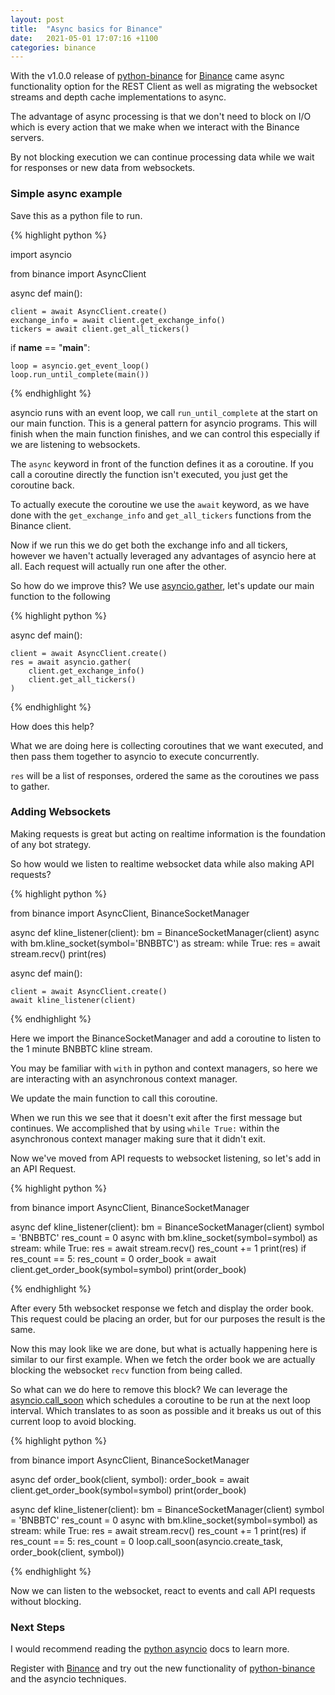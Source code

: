 ```yaml
---
layout: post
title:  "Async basics for Binance"
date:   2021-05-01 17:07:16 +1100
categories: binance
---
```


With the v1.0.0 release of [python-binance][python-binance] for [Binance][binance] came async functionality option for 
the REST Client as well as migrating the websocket streams and depth cache implementations to async.

The advantage of async processing is that we don't need to block on I/O which is every action that
we make when we interact with the Binance servers.

By not blocking execution we can continue processing data while we wait for responses or new data
from websockets.

### Simple async example

Save this as a python file to run.

{% highlight python %}

import asyncio

from binance import AsyncClient


async def main():

    client = await AsyncClient.create()
    exchange_info = await client.get_exchange_info()
    tickers = await client.get_all_tickers()

if __name__ == "__main__":

    loop = asyncio.get_event_loop()
    loop.run_until_complete(main())

{% endhighlight %}

asyncio runs with an event loop, we call `run_until_complete` at the start on our main function. This is a 
general pattern for asyncio programs. This will finish when the main function finishes, and we can control
this especially if we are listening to websockets.

The `async` keyword in front of the function defines it as a coroutine. If you call a coroutine directly
the function isn't executed, you just get the coroutine back.

To actually execute the coroutine we use the `await` keyword, as we have done with the `get_exchange_info`
and `get_all_tickers` functions from the Binance client.

Now if we run this we do get both the exchange info and all tickers, however we haven't actually leveraged
any advantages of asyncio here at all. Each request will actually run one after the other.

So how do we improve this? We use [asyncio.gather][asyncio-gather], let's  update our main function to the following

{% highlight python %}

async def main():

    client = await AsyncClient.create()
    res = await asyncio.gather(
        client.get_exchange_info()
        client.get_all_tickers()
    )

{% endhighlight %}

How does this help? 

What we are doing here is collecting coroutines that we want executed, and then pass them together to
asyncio to execute concurrently.

`res` will be a list of responses, ordered the same as the coroutines we pass to gather.

### Adding Websockets

Making requests is great but acting on realtime information is the foundation of any bot strategy.

So how would we listen to realtime websocket data while also making API requests?

{% highlight python %}

from binance import AsyncClient, BinanceSocketManager


async def kline_listener(client):
    bm = BinanceSocketManager(client)
    async with bm.kline_socket(symbol='BNBBTC') as stream:
        while True:
            res = await stream.recv()
            print(res)

async def main():

    client = await AsyncClient.create()
    await kline_listener(client)

{% endhighlight %}

Here we import the BinanceSocketManager and add a coroutine to listen to the 1 minute BNBBTC kline stream.

You may be familiar with `with` in python and context managers, so  here we are interacting with an
asynchronous context manager.

We update the main function to call this coroutine.

When we run this we see that it doesn't exit after the first message but continues. We accomplished that
by using `while True:` within the asynchronous context manager making sure that it didn't exit.

Now we've moved from API requests to websocket listening, so let's add in an API Request.


{% highlight python %}

from binance import AsyncClient, BinanceSocketManager


async def kline_listener(client):
    bm = BinanceSocketManager(client)
    symbol = 'BNBBTC'
    res_count = 0
    async with bm.kline_socket(symbol=symbol) as stream:
        while True:
            res = await stream.recv()
            res_count += 1
            print(res)
            if res_count == 5:
                res_count = 0
                order_book = await client.get_order_book(symbol=symbol)
                print(order_book)

{% endhighlight %}

After every 5th websocket response we fetch and display the order book. This request could be placing
an order, but for our purposes the result is the same.

Now this may look like we are done, but what is actually happening here is similar to our first example.
When we fetch the order book we are actually blocking the websocket `recv` function from being called.

So what can we do here to remove this block? We can leverage the [asyncio.call_soon][asyncio-call_soon]
which schedules a coroutine to be run at the next loop interval. Which translates to as soon as possible
and it breaks us out of this current loop to avoid blocking.

{% highlight python %}

from binance import AsyncClient, BinanceSocketManager

async def order_book(client, symbol):
    order_book = await client.get_order_book(symbol=symbol)
    print(order_book)


async def kline_listener(client):
    bm = BinanceSocketManager(client)
    symbol = 'BNBBTC'
    res_count = 0
    async with bm.kline_socket(symbol=symbol) as stream:
        while True:
            res = await stream.recv()
            res_count += 1
            print(res)
            if res_count == 5:
                res_count = 0
                loop.call_soon(asyncio.create_task, order_book(client, symbol))

{% endhighlight %}

Now we can listen to the websocket, react to events and call API requests without blocking.

### Next Steps

I would recommend reading the [python asyncio][python-asyncio] docs to learn more.

Register with [Binance][binance] and try out the new functionality of [python-binance][python-binance] 
and the asyncio techniques.


[asyncio-gather]: https://docs.python.org/3/library/asyncio-task.html#asyncio.gather
[asyncio-call_soon]: https://docs.python.org/3/library/asyncio-eventloop.html#asyncio.loop.call_soon
[python-binance]: https://github.com/sammchardy/python-binance
[python-asyncio]: https://docs.python.org/3/library/asyncio.html

[binance]: https://www.binance.com/en/register?ref=10099792
